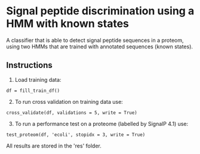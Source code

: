 # Signal peptide discrimination using a HMM with known states

A classifier that is able to detect signal peptide sequences in a proteom, using two HMMs that are trained with annotated sequences (known states).

## Instructions

1. Load training data:

```df = fill_train_df()```

2. To run cross validation on training data use:

```cross_validate(df, validations = 5, write = True)```

3. To run a performance test on a proteome (labelled by SignalP 4.1) use:

```test_proteom(df, 'ecoli', stopidx = 3, write = True)```

All results are stored in the 'res' folder.
